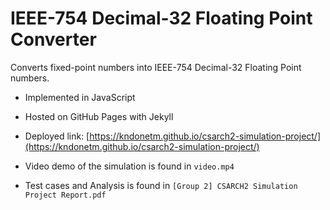 # IEEE-754 Decimal-32 Floating Point Converter

Converts fixed-point numbers into IEEE-754 Decimal-32 Floating Point numbers.

- Implemented in JavaScript

- Hosted on GitHub Pages with Jekyll

- Deployed link: [https://kndonetm.github.io/csarch2-simulation-project/](https://kndonetm.github.io/csarch2-simulation-project/)

- Video demo of the simulation is found in `video.mp4`

- Test cases and Analysis is found in `[Group 2] CSARCH2 Simulation Project Report.pdf`
